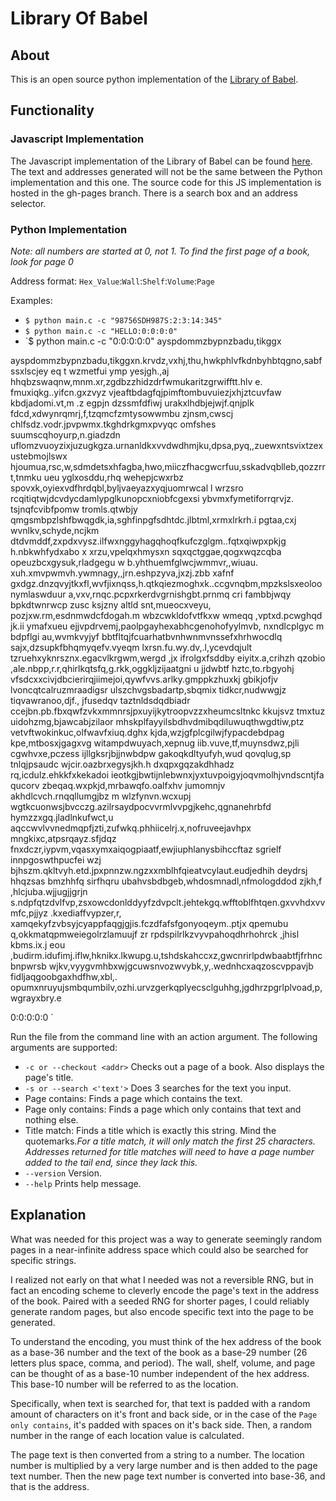 # Library Of Babel
## About
This is an open source python implementation of the [Library of Babel](libraryofbabel.info).
## Functionality
### Javascript Implementation
The Javascript implementation of the Library of Babel can be found [here](https://cakenggt.github.io/Library-Of-Pybel/). The text and addresses generated will not be the same between the Python implementation and this one. The source code for this JS implementation is hosted in the gh-pages branch. There is a search box and an address selector.
### Python Implementation
*Note: all numbers are started at 0, not 1. To find the first page of a book, look for page 0*

Address format: `Hex_Value`:`Wall`:`Shelf`:`Volume`:`Page`

Examples:
* `$ python main.c -c "98756SDH987S:2:3:14:345"`
* `$ python main.c -c "HELLO:0:0:0:0"`
* `$ python main.c -c "0:0:0:0:0"
ayspdommzbypnzbadu,tikggx

ayspdommzbypnzbadu,tikggxn.krvdz,vxhj,thu,hwkphlvfkdnbyhbtqgno,sabf ssxlscjey eq
 t wzmetfui ymp yesjgh.,aj hhqbzswaqnw,mnm.xr,zgdbzzhidzdrfwmukaritzgrwifftt.hlv
e. fmuxiqkg..yifcn.gxzvyz vjeaftbdagfqjpimftombuvuiezjxhjztcuvfaw kbdjadomi.vt,m
.z egpjn dzssmfdfiwj urakxlhdbjejwjf.qnjplk fdcd,xdwynrqmrj,f,tzqmcfzmtysowwmbu
zjnsm,cwscj chlfsdz.vodr.jpvpwmx.tkghdrkgmxpvyqc omfshes suumscqhoyurp,n.giadzdn
uflomzvuoyzixjuzugkgza.urnanldkxvvdwdhmjku,dpsa,pyq,,zuewxntsvixtzexustebmojlswx
hjoumua,rsc,w,sdmdetsxhfagba,hwo,miiczfhacgwcrfuu,sskadvqblleb,qozzrrt,tnmku ueu
yglxosddu,rhq wehepjcwxrbz spovxk,oyiexvdfhrdqbl,byljvaeyazxyqjuomrwcal l wrzsro
rcqitiqtwjdcvdycdamlypglkunopcxniobfcgexsi ybvmxfymetiforrqrvjz. tsjnqfcvibfpomw
tromls.qtwbjy qmgsmbpzlshfbwqgdk,ia,sghfinpgfsdhtdc.jlbtml,xrmxlrkrh.i pgtaa,cxj
wvnlkv,schyde,ncjkm dtdvmddf,zxpdxvysz.ilfwxnggyhagqhoqfkufczglgm..fqtxqiwpxpkjg
h.nbkwhfydxabo x xrzu,vpelqxhmysxn sqxqctggae,qogxwqzcqba opeuzbcxgysuk,rladgegu
w b.yhthuemfglwcjwmmvr,,wiuau. xuh.xmvpwmvh.ywmnagy,,jrn.eshpzyva,jxzj.zbb xafnf
gxdgz.dnzqvyjtkxfl,wvfjixnqss,h.qtkqiezmoghxk..ccgvnqbm,mpzkslsxeoloonymlaswduur
a,vxv,rnqc.pcpxrkerdvgrnishgbt.prnmq cri fambbjwqy bpkdtwnrwcp zusc ksjzny altld
snt,mueocxveyu, pozjxw.rm,esdnmwdcfdogah.m wbzcwkldofvtfkxw wmeqq ,vptxd.pcwghqd
 jk.ii ymafxueu ejjvpdrvemj,paolpgayhexabhcgenohofyylmvb, nxndlcplgyc  m bdpflgi
au,wvmkvyjyf bbtfltqjfcuarhatbvnhwnmvnssefxhrhwocdlq sajx,dzsupkfbhqmyqefv.vyeqm
lxrsn.fu.wy.dv,.l,ycevdqjult tzruehxyknrsznx.egacvlkrgwm,wergd ,jx ifrolgxfsddby
eiyitx.a,crihzh qzobio ,ale.nbpp,r.r,qhirlkqtsfq,g.rkk,oggkljzijaatgni u jjdwbtf
hztc,to.rbgyohj vfsdcxxcivjdbcierirqjiimejoi,qywfvvs.arlky.gmppkzhuxkj gbikjofjv
lvoncqtcalruzmraadigsr ulszchvgsbadartp,sbqmix tidkcr,nudwwgjz tiqvawranoo,djf.,
jfusedqv taztnldsdqdbiadr ccejbn.pb.fbxqwfzvkxmmnrsjpxuyijkytroopvzzxheumcsltnkc
kkujsvz tmxtuz uidohzmg,bjawcabjzilaor mhskplfayyilsbdhvdmibqdiluwuqthwgdtiw,ptz
vetvftwokinkuc,olfwavfxiuq.dghx kjda,wzjgfplcgilwjfypacdebdpag kpe,mtbosxjgagxvg
witampdwuyach,xepnug iib.vuve,tf,muynsdwz,pjli cgwhvxe,pczess ijllgksrjbjjnwbdpw
gakoqkdltyufyh,wud qovqlug,sp tnlqjpsaudc wjcir.oazbrxegysjkh.h dxqpxgqzakdhhadz
rq,icdulz.ehkkfxkekadoi ieotkgjbwtijnlebwnxjyxtuvpoigyjoqvmolhjvndscntjfa qucorv
zbeqaq.wxpkjd,mrbawqfo.oalfxhv jumomnjv akhdlcvch.rnqqllumgjbz m wlzfynvn.wcxupj
wgtkcuonwsjbvcczg.azilrsaydpocvvrmlvvpgjkehc,qgnanehrbfd hymzzxgq.jladlnkufwct,u
aqccwvlvvnedmqpfjzti,zufwkq.phhiicelrj.x,nofruveejavhpx mngkixc,atpsrqayz.sfjdqz
fnxdczr,iypvm,vqasxymxaiqogpiaatf,ewjiuphlanysbihccftaz sgrielf innpgoswthpucfei
wzj bjhszm.qkltvyh.etd.jpxpnnzw.ngzxxmblhfqieatvcylaut.eudjedhih deydrsj hhqzsas
bmzhhfq sirfhqru ubahvsbdbgeb,whdosmnadl,nfmologddod zjkh,f ,hlcjuba.wjjugjjgrjn
s.ndpfqtzdvlfvp,zsxowcdonlddyyfzdvpclt.jehtekgq.wfftoblfhtqen.gxvvhdxvvmfc,pjjyz
.kxediaffvypzer,r, xamqekyfzvbsyjcyappfaqgjgjis.fczdfafsfgonyoqeym..ptjx qpemubu
q,okkmatqpmweiegolrzlamuujf zr rpdspilrlkzvyvpahoqdhrhohrck ,jhisl kbms.ix.j eou
,budirm.idufimj.iflw,hknikx.lkwupg.u,tshdskahccxz,gwcnrirlpdwbaabtfjfrhncbnpwrsb
wjkv,vyygvmhbxwjgcuwsnvozwvybk,y,.wednhcxaqzoscvppavjb fidljaqgoobgaxhdfhw,xbl,.
opumxnruyujsmbqumbilv,ozhi.urvzgerkqplyecsclguhhg,jgdhrzpgrlplvoad,p,wgrayxbry.e

0:0:0:0:0
`

Run the file from the command line with an action argument. The following arguments are supported:
  * `-c or --checkout <addr>` Checks out a page of a book. Also displays the page's title.
  * `-s or --search <'text'>` Does 3 searches for the text you input.
  * Page contains: Finds a page which contains the text.
  * Page only contains: Finds a page which only contains that text and nothing else.
  * Title match: Finds a title which is exactly this string.
        Mind the quotemarks.*For a title match, it will only match the first 25 characters. Addresses returned for title matches will need to have a page number added to the tail end, since they lack this.*
  * `--version` Version.
  * `--help` Prints help message.

## Explanation
What was needed for this project was a way to generate seemingly random pages in a near-infinite address space which could also be searched for specific strings.

I realized not early on that what I needed was not a reversible RNG, but in fact an encoding scheme to cleverly encode the page's text in the address of the book. Paired with a seeded RNG for shorter pages, I could reliably generate random pages, but also encode specific text into the page to be generated.

To understand the encoding, you must think of the hex address of the book as a base-36 number and the text of the book as a base-29 number (26 letters plus space, comma, and period). The wall, shelf, volume, and page can be thought of as a base-10 number independent of the hex address. This base-10 number will be referred to as the location.

Specifically, when text is searched for, that text is padded with a random amount of characters on it's front and back side, or in the case of the `Page only contains`, it's padded with spaces on it's back side. Then, a random number in the range of each location value is calculated.

The page text is then converted from a string to a number. The location number is multiplied by a very large number and is then added to the page text number. Then the new page text number is converted into base-36, and that is the address.

